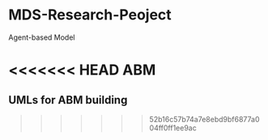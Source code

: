 # MDS-Research-Peoject
Agent-based Model

<<<<<<< HEAD
ABM
=======
## UMLs for ABM building
>>>>>>> 52b16c57b74a7e8ebd9bf6877a004ff0ff1ee9ac
